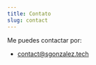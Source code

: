 ```yaml
---
title: Contato
slug: contact
---
```


Me puedes contactar por:

* [contact@sgonzalez.tech](mailto:contact@sgonzalez.tech "my correo principal")